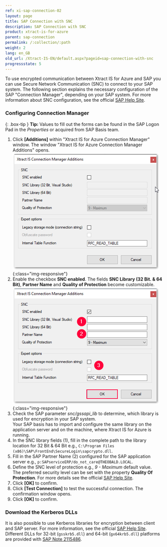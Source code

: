 ```yaml
---
ref: xi-sap-connection-02
layout: page
title: SAP Connection with SNC
description: SAP Connection with SNC
product: xtract-is-for-azure
parent: sap-connection
permalink: /:collection/:path
weight: 2
lang: en_GB
old_url: /Xtract-IS-EN/default.aspx?pageid=sap-connection-with-snc
progressstate: 5
---
```

To use encrypted communication between Xtract IS for Azure and SAP you can use Secure Network Communication (SNC) to connect to your SAP system. 
The following section explains the necessary configuration of the SAP "Connection Manager", depending on your SAP system. 
For more information about SNC configuration, see the official [SAP Help Site](http://help.sap.com/saphelp_nw73/helpdata/en/44/0e2e0cc7330d19e10000000a114a6b/frameset.htm). 

### Configuring Connection Manager

{: .box-tip }
**Tip:** Values to fill out the forms can be found in the SAP Logon Pad in the *Properties* or acquired from SAP Basis team.

1. Click **[Additions]** within "Xtract IS for Azure Connection Manager" window. The window "Xtract IS for Azure Connection Manager Additions" opens.
![SNC](/img/content/SNC.png){:class="img-responsive"}
2. Enable the checkbox **SNC enabled**. The fields **SNC Library (32 Bit. & 64 Bit)**, **Partner Name** and **Quality of Protection** become customizable.
![SNC](/img/content/SNC_fields.png){:class="img-responsive"}
3. Check the SAP parameter *snc/gssapi_lib* to determine, which library is used for encryption in your SAP system. <br>
Your SAP basis has to import and configure the same library on the application server and on the machine, where Xtract IS for Azure is running.   
4. In the SNC library fields (1), fill in the complete path to the library location for 32 Bit & 64 Bit e.g., `C:\Program Files (x86)\SAP\FrontEnd\SecureLogin\sapcrypto.dll`.
5. Fill in the SAP Partner Name (2) configured for the SAP application server e.g., `p:SAPserviceERP/do_not_care@THEOBALD.LOCAL`.
7. Define the SNC level of protection e.g., *9 - Maximum* default value. <br>
The preferred security level can be set with the property **Quality Of Protection**. For more details see the official [SAP Help Site](http://help.sap.com/saphelp_nw70ehp1/helpdata/en/e6/56f466e99a11d1a5b00000e835363f/content.htm).
9. Click **[OK]** to confirm.
10. Click **[Test Connection]** to test the successful connection.
The confirmation window opens.
11. Click **[OK]** to confirm.

### Download the Kerberos DLLs
It is also possible to use Kerberos libraries for encryption between client and SAP server.
For more information, see the official [SAP Help Site](https://launchpad.support.sap.com/#/notes/2115486). 
Different DLLs for 32-bit (`gsskrb5.dll`) and 64-bit (`gx64krb5.dll`) platforms are provided with [SAP Note 2115486](https://launchpad.support.sap.com/#/notes/2115486).








